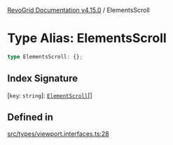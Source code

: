 [RevoGrid Documentation v4.15.0](README.md) / ElementsScroll

# Type Alias: ElementsScroll

```ts
type ElementsScroll: {};
```

## Index Signature

 \[`key`: `string`\]: [`ElementScroll`](Interface.ElementScroll.md)[]

## Defined in

[src/types/viewport.interfaces.ts:28](https://github.com/revolist/revogrid/blob/f57e3b1afae49404a5b6670c54899cb5770f47c4/src/types/viewport.interfaces.ts#L28)
